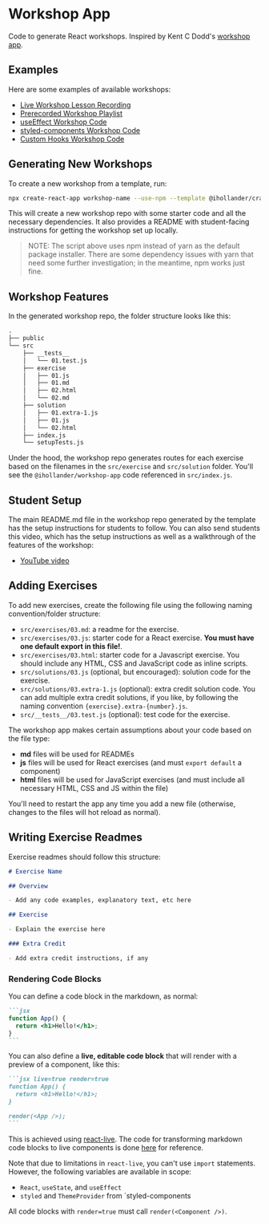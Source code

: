 # Workshop App

Code to generate React workshops. Inspired by Kent C Dodd's
[workshop app](https://github.com/kentcdodds/react-workshop-app).

## Examples

Here are some examples of available workshops:

- [Live Workshop Lesson Recording](https://youtu.be/_7JTuGuajrA)
- [Prerecorded Workshop Playlist](https://www.youtube.com/playlist?list=PLc6AmvC5ZybzzDIuqsc7jDvDQEw8DgOjn)
- [useEffect Workshop Code](https://github.com/ihollander/workshop-use-effect)
- [styled-components Workshop Code](https://github.com/ihollander/workshop-styled-components)
- [Custom Hooks Workshop Code](https://github.com/ihollander/workshop-custom-hooks)

## Generating New Workshops

To create a new workshop from a template, run:

```sh
npx create-react-app workshop-name --use-npm --template @ihollander/cra-template-flatiron-workshop
```

This will create a new workshop repo with some starter code and all the
necessary dependencies. It also provides a README with student-facing
instructions for getting the workshop set up locally.

> NOTE: The script above uses npm instead of yarn as the default package
> installer. There are some dependency issues with yarn that need some further
> investigation; in the meantime, npm works just fine.

## Workshop Features

In the generated workshop repo, the folder structure looks like this:

```txt
.
├── public
└── src
    ├── __tests__
    │   └── 01.test.js
    ├── exercise
    │   ├── 01.js
    │   ├── 01.md
    │   ├── 02.html
    │   └── 02.md
    ├── solution
    │   ├── 01.extra-1.js
    │   ├── 01.js
    │   └── 02.html
    ├── index.js
    └── setupTests.js
```

Under the hood, the workshop repo generates routes for each exercise based on
the filenames in the `src/exercise` and `src/solution` folder. You'll see the
`@ihollander/workshop-app` code referenced in `src/index.js`.

## Student Setup

The main README.md file in the workshop repo generated by the template has the
setup instructions for students to follow. You can also send students this
video, which has the setup instructions as well as a walkthrough of the features
of the workshop:

- [YouTube video](https://www.youtube.com/watch?v=92MdajVNToM)

## Adding Exercises

To add new exercises, create the following file using the following naming
convention/folder structure:

- `src/exercises/03.md`: a readme for the exercise.
- `src/exercises/03.js`: starter code for a React exercise. **You must have one
  default export in this file!**.
- `src/exercises/03.html`: starter code for a Javascript exercise. You should
  include any HTML, CSS and JavaScript code as inline scripts.
- `src/solutions/03.js` (optional, but encouraged): solution code for the
  exercise.
- `src/solutions/03.extra-1.js` (optional): extra credit solution code. You can
  add multiple extra credit solutions, if you like, by following the naming
  convention `{exercise}.extra-{number}.js`.
- `src/__tests__/03.test.js` (optional): test code for the exercise.

The workshop app makes certain assumptions about your code based on the file
type:

- **md** files will be used for READMEs
- **js** files will be used for React exercises (and must `export default` a
  component)
- **html** files will be used for JavaScript exercises (and must include all
  necessary HTML, CSS and JS within the file)

You'll need to restart the app any time you add a new file (otherwise, changes
to the files will hot reload as normal).

## Writing Exercise Readmes

Exercise readmes should follow this structure:

```md
# Exercise Name

## Overview

- Add any code examples, explanatory text, etc here

## Exercise

- Explain the exercise here

### Extra Credit

- Add extra credit instructions, if any
```

### Rendering Code Blocks

You can define a code block in the markdown, as normal:

````md
```jsx
function App() {
  return <h1>Hello!</h1>;
}
```
````

You can also define a **live, editable code block** that will render with a
preview of a component, like this:

````md
```jsx live=true render=true
function App() {
  return <h1>Hello!</h1>;
}

render(<App />);
```
````

This is achieved using
[react-live](https://github.com/FormidableLabs/react-live). The code for
transforming markdown code blocks to live components is done
[here](blob/master/src/components/code-block/index.js) for reference.

Note that due to limitations in `react-live`, you can't use `import` statements.
However, the following variables are available in scope:

- `React`, `useState`, and `useEffect`
- `styled` and `ThemeProvider` from `styled-components

All code blocks with `render=true` must call `render(<Component />)`.
